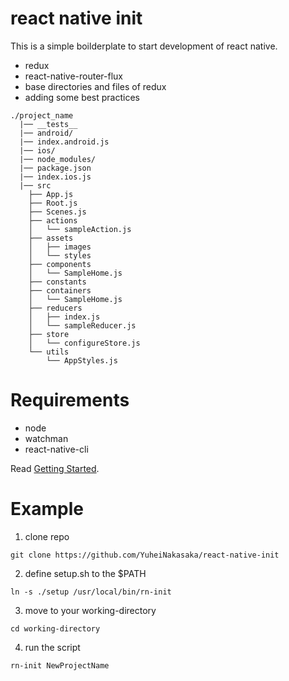 # react native init

This is a simple boilderplate to start development of react native.

- redux
- react-native-router-flux
- base directories and files of redux
- adding some best practices

```
./project_name
  |── __tests__
  |── android/
  |── index.android.js
  |── ios/
  |── node_modules/
  |── package.json
  |── index.ios.js
  |── src
    ├── App.js
    ├── Root.js
    ├── Scenes.js
    ├── actions
    │   └── sampleAction.js
    ├── assets
    │   ├── images
    │   └── styles
    ├── components
    │   └── SampleHome.js
    ├── constants
    ├── containers
    │   └── SampleHome.js
    ├── reducers
    │   ├── index.js
    │   └── sampleReducer.js
    ├── store
    │   └── configureStore.js
    └── utils
        └── AppStyles.js
```

# Requirements

- node
- watchman
- react-native-cli

Read [Getting Started](https://facebook.github.io/react-native/docs/getting-started.html).

# Example

1) clone repo

```
git clone https://github.com/YuheiNakasaka/react-native-init
```
2) define setup.sh to the $PATH


```
ln -s ./setup /usr/local/bin/rn-init
```

3) move to your working-directory

```
cd working-directory
```

4) run the script

```
rn-init NewProjectName
```
